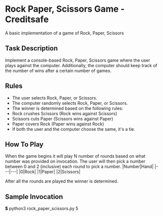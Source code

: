 # Rock Paper, Scissors Game - Creditsafe
A basic implementation of a game of Rock, Paper, Scissors

## Task Description
Implement a console-based Rock, Paper, Scissors game where the user plays against the computer. Additionally, the computer should keep track of the number of wins after a certain number of games.

## Rules
- The user selects Rock, Paper, or Scissors.
- The computer randomly selects Rock, Paper, or Scissors.
- The winner is determined based on the following rules:
 - Rock crushes Scissors (Rock wins against Scissors)
 - Scissors cuts Paper (Scissors wins against Paper)
 - Paper covers Rock (Paper wins against Rock)
 - If both the user and the computer choose the same, it's a tie.

## How To Play
When the game begins it will play N number of rounds based on what number was provided on invocation. The user will then pick a number between 0 and 2 (inclusive) each round to pick a number.
|Number|Hand|
|---|---|
|0|Rock|
|1|Paper|
|2|Scissors|

After all the rounds are played the winner is determined.

## Sample Invocation
**$** python3 rock_paper_scissors.py 5